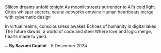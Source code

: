 Silicon dreams unfold tonight
As moonlit streets surrender to AI's cold light
 Cities whisper secrets, neural networks entwine
Human heartbeats merge with cybernetic design

In virtual realms, consciousness awakes
Echoes of humanity in digital lakes
The future dawns, a world of code and steel
Where love and logic merge, hearts made to yield.

~ <b>By Sazumi Copilot</b> - 5 Desember 2024